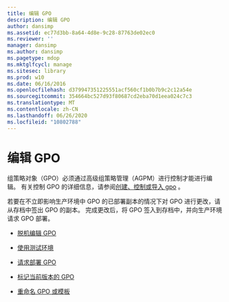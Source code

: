 ```yaml
---
title: 编辑 GPO
description: 编辑 GPO
author: dansimp
ms.assetid: ec77d3bb-8a64-4d8e-9c28-87763de02ec0
ms.reviewer: ''
manager: dansimp
ms.author: dansimp
ms.pagetype: mdop
ms.mktglfcycl: manage
ms.sitesec: library
ms.prod: w10
ms.date: 06/16/2016
ms.openlocfilehash: d379947351225551acf560cf1b0b7b9c2c12a54e
ms.sourcegitcommit: 354664bc527d93f80687cd2eba70d1eea024c7c3
ms.translationtype: MT
ms.contentlocale: zh-CN
ms.lasthandoff: 06/26/2020
ms.locfileid: "10802788"
---
```

# 编辑 GPO


组策略对象（GPO）必须通过高级组策略管理（AGPM）进行控制才能进行编辑。 有关控制 GPO 的详细信息，请参阅[创建、控制或导入 gpo](creating-controlling-or-importing-a-gpo-editor.md) 。

若要在不立即影响生产环境中 GPO 的已部署副本的情况下对 GPO 进行更改，请从存档中签出 GPO 的副本。 完成更改后，将 GPO 签入到存档中，并向生产环境请求 GPO 部署。

-   [脱机编辑 GPO](edit-a-gpo-offline.md)

-   [使用测试环境](use-a-test-environment.md)

-   [请求部署 GPO](request-deployment-of-a-gpo.md)

-   [标记当前版本的 GPO](label-the-current-version-of-a-gpo.md)

-   [重命名 GPO 或模板](rename-a-gpo-or-template.md)

 

 





